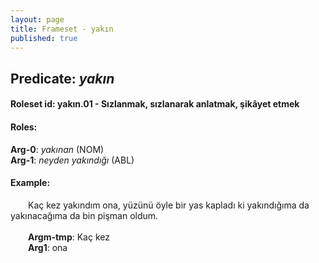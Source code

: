 ```yaml
---
layout: page
title: Frameset - yakın
published: true
---
```

<h2>Predicate: <i>yakın</i></h2>
<h4>Roleset id: yakın.01 - Sızlanmak, sızlanarak anlatmak, şikâyet etmek<br>
<h4>Roles:</h4>
<b>Arg-0</b>: <i>yakınan</i>  (NOM) <br>
<b>Arg-1</b>: <i>neyden yakındığı</i>  (ABL) <br>
<h4>Example:</h4>
&emsp;&emsp;Kaç kez yakındım ona, yüzünü öyle bir yas kapladı ki yakındığıma da yakınacağıma da bin pişman oldum.<br><br>
&emsp;&emsp;<b>Argm-tmp</b>:  Kaç kez<br>
&emsp;&emsp;<b>Arg1</b>:  ona<br>

